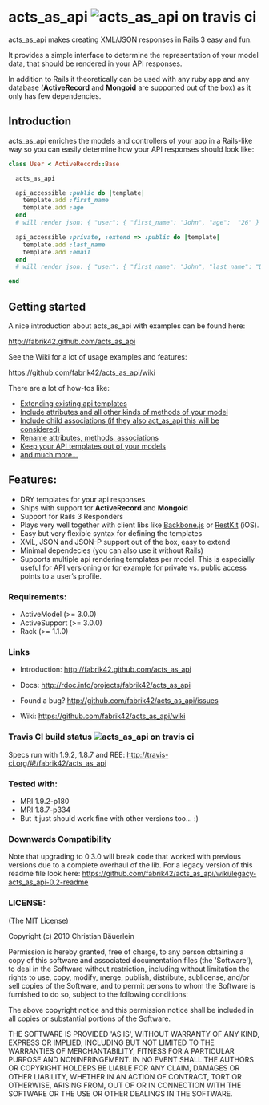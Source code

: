 # acts_as_api ![acts_as_api on travis ci](http://travis-ci.org/fabrik42/acts_as_api.png)

acts_as_api makes creating XML/JSON responses in Rails 3 easy and fun.

It provides a simple interface to determine the representation of your model data, that should be rendered in your API responses.

In addition to Rails it theoretically can be used with any ruby app and any database (__ActiveRecord__ and __Mongoid__ are supported out of the box) as it only has few dependencies.

## Introduction

acts_as_api enriches the models and controllers of your app in a Rails-like way so you can easily determine how your API responses should look like:

```ruby
class User < ActiveRecord::Base

  acts_as_api

  api_accessible :public do |template|
    template.add :first_name
    template.add :age
  end
  # will render json: { "user": { "first_name": "John", "age":  "26" } }

  api_accessible :private, :extend => :public do |template|
    template.add :last_name
    template.add :email
  end
  # will render json: { "user": { "first_name": "John", "last_name": "Doe", "age":  26, "email": "john@example.org" } }

end
```

## Getting started

A nice introduction about acts_as_api with examples can be found here:

http://fabrik42.github.com/acts_as_api

See the Wiki for a lot of usage examples and features:

https://github.com/fabrik42/acts_as_api/wiki

There are a lot of how-tos like:

* [Extending existing api templates](https://github.com/fabrik42/acts_as_api/wiki/Extending-an-existing-api-template)
* [Include attributes and all other kinds of methods of your model](https://github.com/fabrik42/acts_as_api/wiki/Calling-a-method-of-the-model)
* [Include child associations (if they also act_as_api this will be considered)](https://github.com/fabrik42/acts_as_api/wiki/Including-a-child-association)
* [Rename attributes, methods, associations](https://github.com/fabrik42/acts_as_api/wiki/Renaming-an-attribute)
* [Keep your API templates out of your models](https://github.com/fabrik42/acts_as_api/wiki/Keep-your-api-templates-out-of-your-models)
* [and much more...](https://github.com/fabrik42/acts_as_api/wiki)

## Features:

* DRY templates for your api responses
* Ships with support for __ActiveRecord__ and __Mongoid__
* Support for Rails 3 Responders
* Plays very well together with client libs like [Backbone.js](http://documentcloud.github.com/backbone) or [RestKit](http://restkit.org) (iOS).
* Easy but very flexible syntax for defining the templates
* XML, JSON and JSON-P support out of the  box, easy to extend
* Minimal dependecies (you can also use it without Rails)
* Supports multiple api rendering templates per model. This is especially useful for API versioning or for example for private vs. public access points to a user’s profile.

### Requirements:

* ActiveModel (>= 3.0.0)
* ActiveSupport (>= 3.0.0)
* Rack (>= 1.1.0)

### Links

* Introduction: http://fabrik42.github.com/acts_as_api

* Docs: http://rdoc.info/projects/fabrik42/acts_as_api

* Found a bug? http://github.com/fabrik42/acts_as_api/issues

* Wiki: https://github.com/fabrik42/acts_as_api/wiki

### Travis CI build status ![acts_as_api on travis ci](http://travis-ci.org/fabrik42/acts_as_api.png)

Specs run with 1.9.2, 1.8.7 and REE: http://travis-ci.org/#!/fabrik42/acts_as_api

### Tested with:

* MRI 1.9.2-p180
* MRI 1.8.7-p334
* But it just should work fine with other versions too... :)

### Downwards Compatibility

Note that upgrading to 0.3.0 will break code that worked with previous versions due to a complete overhaul of the lib.
For a legacy version of this readme file look here: https://github.com/fabrik42/acts_as_api/wiki/legacy-acts_as_api-0.2-readme

### LICENSE:

(The MIT License)

Copyright (c) 2010 Christian Bäuerlein

Permission is hereby granted, free of charge, to any person obtaining
a copy of this software and associated documentation files (the
'Software'), to deal in the Software without restriction, including
without limitation the rights to use, copy, modify, merge, publish,
distribute, sublicense, and/or sell copies of the Software, and to
permit persons to whom the Software is furnished to do so, subject to
the following conditions:

The above copyright notice and this permission notice shall be
included in all copies or substantial portions of the Software.

THE SOFTWARE IS PROVIDED 'AS IS', WITHOUT WARRANTY OF ANY KIND,
EXPRESS OR IMPLIED, INCLUDING BUT NOT LIMITED TO THE WARRANTIES OF
MERCHANTABILITY, FITNESS FOR A PARTICULAR PURPOSE AND NONINFRINGEMENT.
IN NO EVENT SHALL THE AUTHORS OR COPYRIGHT HOLDERS BE LIABLE FOR ANY
CLAIM, DAMAGES OR OTHER LIABILITY, WHETHER IN AN ACTION OF CONTRACT,
TORT OR OTHERWISE, ARISING FROM, OUT OF OR IN CONNECTION WITH THE
SOFTWARE OR THE USE OR OTHER DEALINGS IN THE SOFTWARE.